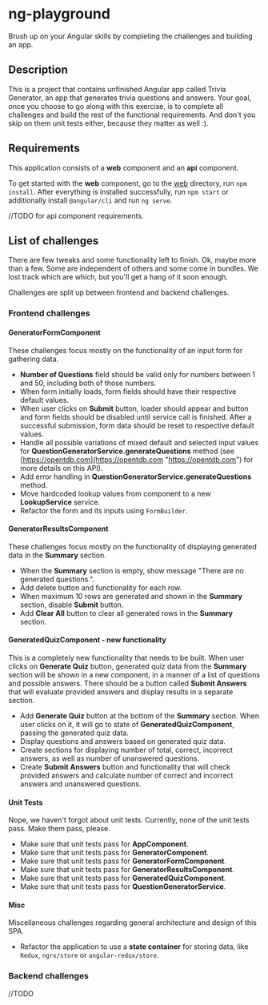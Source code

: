 # ng-playground #
Brush up on your Angular skills by completing the challenges and building an app.

## Description ##

This is a project that contains unfinished Angular app called Trivia Generator, an app that generates trivia questions and answers. Your goal, once you choose to go along with this exercise, is to complete all challenges and build the rest of the functional requirements. And don't you skip on them unit tests either, because they matter as well :). 

## Requirements ##

This application consists of a **web** component and an **api** component.

To get started with the **web** component, go to the [web](https://github.com/elaletovic/ng-playground/tree/master/trivia-generator/web) directory, run `npm install`. After everything is installed successfully, run `npm start` or additionally install `@angular/cli` and run `ng serve`.

//TODO for api component requirements.

## List of challenges ##

There are few tweaks and some functionality left to finish. Ok, maybe more than a few. Some are independent of others and some come in bundles. We lost track which are which, but you'll get a hang of it soon enough.

Challenges are split up between frontend and backend challenges.

### Frontend challenges ###


#### GeneratorFormComponent ####

These challenges focus mostly on the functionality of an input form for gathering data.

- **Number of Questions** field should be valid only for numbers between 1 and 50, including both of those numbers.
- When form initially loads, form fields should have their respective default values.
- When user clicks on **Submit** button, loader should appear and button and form fields should be disabled until service call is finished. After a successful submission, form data should be reset to respective default values.
- Handle all possible variations of mixed default and selected  input values for **QuestionGeneratorService.generateQuestions** method (see [https://opentdb.com](https://opentdb.com "https://opentdb.com") for more details on this API).
- Add error handling in **QuestionGeneratorService.generateQuestions** method.
- Move hardcoded lookup values from component to a new **LookupService** service.
- Refactor the form and its inputs using `FormBuilder`.

#### GeneratorResultsComponent ####

These challenges focus mostly on the functionality of displaying generated data in the **Summary** section.

- When the **Summary** section is empty, show message "There are no generated questions.".
- Add delete button and functionality for each row.
- When maximum 10 rows are generated and shown in the **Summary** section, disable **Submit** button.
- Add **Clear All** button to clear all generated rows in the **Summary** section.

#### GeneratedQuizComponent - new functionality ####

This is a completely new functionality that needs to be built. When user clicks on **Generate Quiz** button, generated quiz data from the **Summary** section will be shown in a new component, in a manner of a list of questions and possible answers. There should be a button called **Submit Answers** that will evaluate provided answers and display results in a separate section. 

- Add **Generate Quiz** button at the bottom of the **Summary** section. When user clicks on it, it will go to state of **GeneratedQuizComponent**, passing the generated quiz data.
- Display questions and answers based on generated quiz data.
- Create sections for displaying number of total, correct, incorrect answers, as well as number of unanswered questions.
- Create **Submit Answers** button and functionality that will check provided answers and calculate number of correct and incorrect answers and unanswered questions.

#### Unit Tests ####

Nope, we haven't forgot about unit tests. Currently, none of the unit tests pass. Make them pass, please.

- Make sure that unit tests pass for **AppComponent**.
- Make sure that unit tests pass for **GeneratorComponent**.
- Make sure that unit tests pass for **GeneratorFormComponent**.
- Make sure that unit tests pass for **GeneratorResultsComponent**.
- Make sure that unit tests pass for **GeneratedQuizComponent**.
- Make sure that unit tests pass for **QuestionGeneratorService**.

#### Misc ####

Miscellaneous challenges regarding general architecture and design of this SPA.

-  Refactor the application to use a **state container** for storing data, like `Redux`, `ngrx/store` or `angular-redux/store`.


### Backend challenges ###

//TODO

